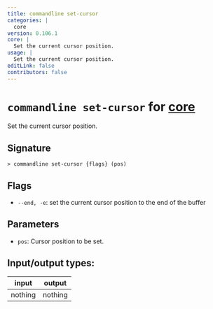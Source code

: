```yaml
---
title: commandline set-cursor
categories: |
  core
version: 0.106.1
core: |
  Set the current cursor position.
usage: |
  Set the current cursor position.
editLink: false
contributors: false
---
```

<!-- This file is automatically generated. Please edit the command in https://github.com/nushell/nushell instead. -->

# `commandline set-cursor` for [core](/commands/categories/core.md)

<div class='command-title'>Set the current cursor position.</div>

## Signature

```> commandline set-cursor {flags} (pos)```

## Flags

 -  `--end, -e`: set the current cursor position to the end of the buffer

## Parameters

 -  `pos`: Cursor position to be set.


## Input/output types:

| input   | output  |
| ------- | ------- |
| nothing | nothing |